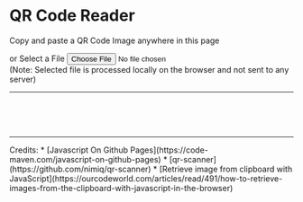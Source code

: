 # QR Code Reader

<script src="qr-scanner.umd.min.js"></script>
<script src="script.js"></script>
<p>
    Copy and paste a QR Code Image anywhere in this page
</p>

<canvas id="qrcode" style="width: 200px; height: 200px;"></canvas>

<p/>
or Select a File
<input type="file" id="file-selector" />
<br/>
(Note: Selected file is processed locally on the browser and not sent to any server)
<hr/>
<div id="data"></div>
<script src="bottom.js"></script>
<br/><br/><br/>
<hr/>
Credits:
* [Javascript On Github Pages](https://code-maven.com/javascript-on-github-pages)
* [qr-scanner](https://github.com/nimiq/qr-scanner)
* [Retrieve image from clipboard with JavaScript](https://ourcodeworld.com/articles/read/491/how-to-retrieve-images-from-the-clipboard-with-javascript-in-the-browser)
